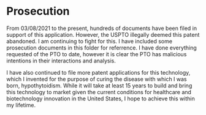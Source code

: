 # Prosecution
From 03/08/2021	to the present, hundreds of documents have been filed in support of this application. 
However, the USPTO illegally deemed this patent abandoned.
I am continuing to fight for this.
I have included some prosecution documents in this folder for referrence. 
I have done everything requested of the PTO to date, however it is clear the PTO has malicious intentions in their interactions and analysis.

I have also continued to file more patent applications for this technology, which I invented for the purpose of curing the disease with which I was born, hypothytoidism. 
While it will take at least 15 years to build and bring this technology to market given the current conditions for healthcare and biotechnology innovation in the United States, I hope to achieve this within my lifetime.
